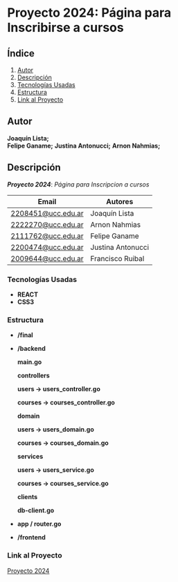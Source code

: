 # Proyecto 2024: Página para Inscribirse a cursos

## Índice

1. [Autor](#autor)
2. [Descripción](#descripción)
3. [Tecnologías Usadas](#tecnologías-usadas)
4. [Estructura](#Estructura)
5. [Link al Proyecto](#link-al-proyecto)

## Autor

**Joaquín Lista;**  
**Felipe Ganame;**
**Justina Antonucci;**
**Arnon Nahmias;**

## Descripción

**_Proyecto 2024_**: _Página para Inscripcion a cursos_

| Email              | Autores           |
| ------------------ | ----------------- |
| 2208451@ucc.edu.ar | Joaquín Lista     |
| 2222270@ucc.edu.ar | Arnon Nahmias     |
| 2111762@ucc.edu.ar | Felipe Ganame     |
| 2200474@ucc.edu.ar | Justina Antonucci |
| 2009644@ucc.edu.ar | Francisco Ruibal  |

### Tecnologías Usadas

- **REACT**
- **CSS3**

### Estructura

- **/final**
- **/backend**

  **main.go**

  **controllers**

  **users -> users_controller.go**

  **courses -> courses_controller.go**

  **domain**

  **users -> users_domain.go**

  **courses -> courses_domain.go**

  **services**

  **users -> users_service.go**

  **courses -> courses_service.go**

  **clients**

  **db-client.go**

- **app / router.go**

- **/frontend**

### Link al Proyecto

[Proyecto 2024](https://github.com/felipeganame/Arquitectura.Software.1)
